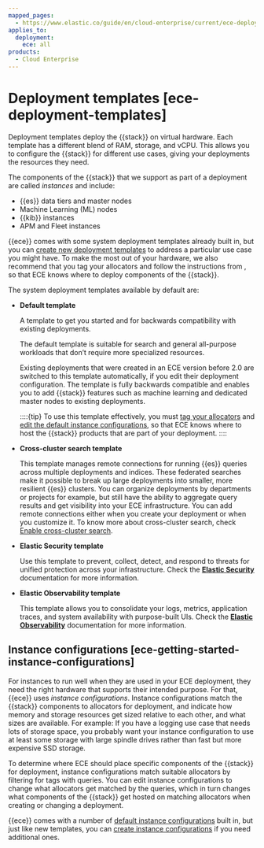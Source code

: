 ```yaml
---
mapped_pages:
  - https://www.elastic.co/guide/en/cloud-enterprise/current/ece-deployment-templates.html
applies_to:
  deployment:
    ece: all
products:
  - Cloud Enterprise
---
```


# Deployment templates [ece-deployment-templates]

Deployment templates deploy the {{stack}} on virtual hardware. Each template has a different blend of RAM, storage, and vCPU. This allows you to configure the {{stack}} for different use cases, giving your deployments the resources they need.

The components of the {{stack}} that we support as part of a deployment are called *instances* and include:

* {{es}} data tiers and master nodes
* Machine Learning (ML) nodes
* {{kib}} instances
* APM and Fleet instances

{{ece}} comes with some system deployment templates already built in, but you can [create new deployment templates](ece-configuring-ece-create-templates.md) to address a particular use case you might have. To make the most out of your hardware, we also recommend that you tag your allocators and follow the instructions from [](configure-deployment-templates.md), so that ECE knows where to deploy components of the {{stack}}.

The system deployment templates available by default are:

* **Default template**

    A template to get you started and for backwards compatibility with existing deployments.

    The default template is suitable for search and general all-purpose workloads that don’t require more specialized resources.

    Existing deployments that were created in an ECE version before 2.0 are switched to this template automatically, if you edit their deployment configuration. The template is fully backwards compatible and enables you to add {{stack}} features such as machine learning and dedicated master nodes to existing deployments.

    ::::{tip}
    To use this template effectively, you must [tag your allocators](ece-configuring-ece-tag-allocators.md) and [edit the default instance configurations](ece-configuring-ece-instance-configurations-edit.md), so that ECE knows where to host the {{stack}} products that are part of your deployment.
    ::::

* **Cross-cluster search template**

    This template manages remote connections for running {{es}} queries across multiple deployments and indices. These federated searches make it possible to break up large deployments into smaller, more resilient {{es}} clusters. You can organize deployments by departments or projects for example, but still have the ability to aggregate query results and get visibility into your ECE infrastructure. You can add remote connections either when you create your deployment or when you customize it. To know more about cross-cluster search, check [Enable cross-cluster search](/deploy-manage/remote-clusters/ec-enable-ccs.md).

* **Elastic Security template**

    Use this template to prevent, collect, detect, and respond to threats for unified protection across your infrastructure. Check the [**Elastic Security**](../../../solutions/security.md) documentation for more information.

* **Elastic Observability template**

    This template allows you to consolidate your logs, metrics, application traces, and system availability with purpose-built UIs. Check the [**Elastic Observability**](../../../solutions/observability/get-started/what-is-elastic-observability.md) documentation for more information.

## Instance configurations [ece-getting-started-instance-configurations]

For instances to run well when they are used in your ECE deployment, they need the right hardware that supports their intended purpose. For that, {{ece}} uses *instance configurations*. Instance configurations match the {{stack}} components to allocators for deployment, and indicate how memory and storage resources get sized relative to each other, and what sizes are available. For example: If you have a logging use case that needs lots of storage space, you probably want your instance configuration to use at least some storage with large spindle drives rather than fast but more expensive SSD storage.

To determine where ECE should place specific components of the {{stack}} for deployment, instance configurations match suitable allocators by filtering for tags with queries. You can edit instance configurations to change what allocators get matched by the queries, which in turn changes what components of the {{stack}} get hosted on matching allocators when creating or changing a deployment.

{{ece}} comes with a number of [default instance configurations](ece-configuring-ece-instance-configurations-default.md) built in, but just like new templates, you can [create instance configurations](ece-configuring-ece-instance-configurations-create.md) if you need additional ones.
